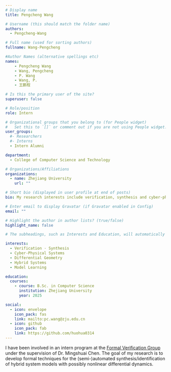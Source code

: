 ```yaml
---
# Display name
title: Pengcheng Wang

# Username (this should match the folder name)
authors:
  - Pengcheng-Wang

# Full name (used for sorting authors)
fullname: Wang-Pengcheng

#Author Names (alternative spellings etc)
names:
    - Pengcheng Wang
    - Wang, Pengcheng
    - P. Wang
    - Wang, P.
    - 王鹏程

# Is this the primary user of the site?
superuser: false

# Role/position
role: Intern

# Organizational groups that you belong to (for People widget)
#   Set this to `[]` or comment out if you are not using People widget.
user_groups:
  #- Researchers
  #- Interns
  - Intern Alumni

department:
  - College of Computer Science and Technology

# Organizations/Affiliations
organizations:
  - name: Zhejiang University
    url: ""

# Short bio (displayed in user profile at end of posts)
bio: My research interests include verification, synthesis and cyber-physical systems.

# Enter email to display Gravatar (if Gravatar enabled in Config)
email: ""

# Highlight the author in author lists? (true/false)
highlight_name: false

# The subheadings, such as Interests and Education, will automatically translate depending on the language chosen in `config.yaml`. To customize the subheading text, see the Language page in the docs.

interests:
  - Verification · Synthesis
  - Cyber-Physical Systems
  - Differential Geometry
  - Hybrid Systems
  - Model Learning

education:
  courses:
    - course: B.Sc. in Computer Science
      institution: Zhejiang University
      year: 2025

social:
  - icon: envelope
    icon_pack: fas
    link: mailto:pc.wang@zju.edu.cn
  - icon: github
    icon_pack: fab
    link: https://github.com/huohua0314
---
```


I have been involved in an intern program at the [Formal Verification Group](/) under the supervision of Dr. Mingshuai Chen. The goal of my research is to develop formal techniques for the (semi-)automated synthesis/identification of hybrid system models with possibly nonlinear differential dynamics.
